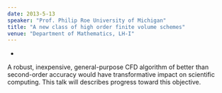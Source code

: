 ```yaml
---
date: 2013-5-13
speaker: "Prof. Philip Roe University of Michigan"
title: "A new class of high order finite volume schemes"
venue: "Department of Mathematics, LH-I"
---
```

-
A robust, inexpensive, general-purpose CFD algorithm of better than
second-order accuracy would have transformative impact on scientific
computing. This talk will describes progress toward this objective.

